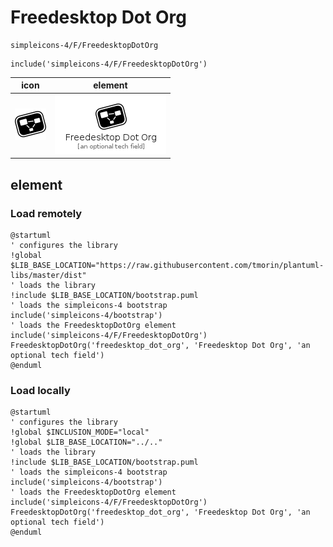 # Freedesktop Dot Org

```text
simpleicons-4/F/FreedesktopDotOrg
```

```text
include('simpleicons-4/F/FreedesktopDotOrg')
```

|icon|element|
|---|---|
|![](FreedesktopDotOrg.png)|![](FreedesktopDotOrg.element.png)|



## element
### Load remotely
```plantuml
@startuml
' configures the library
!global $LIB_BASE_LOCATION="https://raw.githubusercontent.com/tmorin/plantuml-libs/master/dist"
' loads the library
!include $LIB_BASE_LOCATION/bootstrap.puml
' loads the simpleicons-4 bootstrap
include('simpleicons-4/bootstrap')
' loads the FreedesktopDotOrg element
include('simpleicons-4/F/FreedesktopDotOrg')
FreedesktopDotOrg('freedesktop_dot_org', 'Freedesktop Dot Org', 'an optional tech field')
@enduml
```
### Load locally
```plantuml
@startuml
' configures the library
!global $INCLUSION_MODE="local"
!global $LIB_BASE_LOCATION="../.."
' loads the library
!include $LIB_BASE_LOCATION/bootstrap.puml
' loads the simpleicons-4 bootstrap
include('simpleicons-4/bootstrap')
' loads the FreedesktopDotOrg element
include('simpleicons-4/F/FreedesktopDotOrg')
FreedesktopDotOrg('freedesktop_dot_org', 'Freedesktop Dot Org', 'an optional tech field')
@enduml
```

